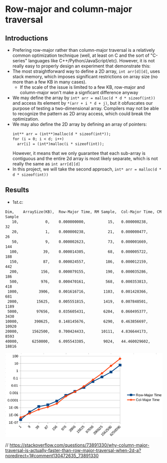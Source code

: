 # Row-major and column-major traversal


## Introductions

* Prefering row-major rather than column-major traversal is a relatively common optimization
technique (well, at least on C and the sort of "C-series" languages like C++/Python/JavaScript/etc).
However, it is not really easy to properly design an experiment that demonstrate this:
* The most straightforward way to define a 2D array, `int arr[d][d]`, uses stack memory, which 
imposes significant restrictions on array size (no more than a few KB in many cases).
  * If the scale of the issue is limited to a few KB, row-major and column-major won't make a signficant difference
  anyway
* We may define the array by `int* arr = malloc(d * d * sizeof(int))` and access its element by `*(arr + i * d + j)`,
but it obfuscates our purpose of testing a two-dimensional array. Compilers may not be able to recognize the pattern as
2D array access, which could break the optimization.
* We may also define the 2D array by defining an array of pointers:
  ```
  int** arr = (int**)malloc(d * sizeof(int*));
  for (i = 0; i < d; i++)
    arr[i] = (int*)malloc(i * sizeof(int));
  ```
  However, it means that we only guarantee that each sub-array is contiguous and the entire 2d array is most likely
  separate, which is not really the same as `int arr[d][d]`
* In this project, we will take the second approach, `int* arr = malloc(d * d * sizeof(int))`

## Results

* 1st.c:

```
Dim,	ArraySize(KB),	Row-Major Time,	RM Sample,	Col-Major Time,	CM Sample
   10,	          0,	0.000000000,	      15,	0.000000238,	      32
   20,	          1,	0.000000238,	      21,	0.000000477,	      26
   50,	          9,	0.000002623,	      73,	0.000001669,	     144
  100,	         39,	0.000014305,	      68,	0.000005722,	     188
  150,	         87,	0.000024557,	     186,	0.000012159,	     442
  200,	        156,	0.000079155,	     190,	0.000035286,	     186
  500,	        976,	0.000470161,	     568,	0.000353813,	     418
 1000,	       3906,	0.001616716,	    1103,	0.001428366,	     681
 2000,	      15625,	0.005551815,	    1419,	0.007848501,	    1189
 5000,	      97656,	0.035605431,	    6204,	0.060495377,	    3430
10000,	     390625,	0.148145676,	    6290,	0.463856697,	   10920
20000,	    1562500,	0.700424433,	   10111,	4.836644173,	    8593
40000,	    6250000,	6.095543385,	    9024,	44.460029602,	   18816
```

<img src="./1st.png">

// https://stackoverflow.com/questions/73891330/why-column-major-traversal-is-actually-faster-than-row-major-traversal-when-2d-a?noredirect=1#comment130472635_73891330